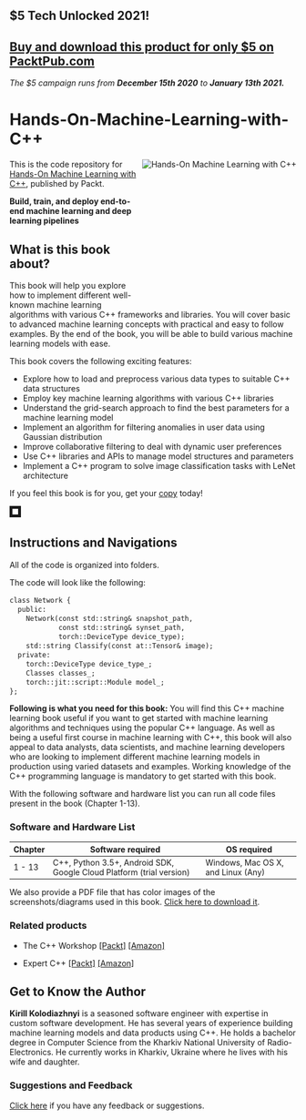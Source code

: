 ## $5 Tech Unlocked 2021!
[Buy and download this product for only $5 on PacktPub.com](https://www.packtpub.com/)
-----
*The $5 campaign         runs from __December 15th 2020__ to __January 13th 2021.__*

# Hands-On-Machine-Learning-with-C++

<a href="https://www.packtpub.com/data/hands-on-machine-learning-with-c?utm_source=github&utm_medium=repository&utm_campaign=9781789955330"><img src="https://www.packtpub.com/media/catalog/product/cache/e4d64343b1bc593f1c5348fe05efa4a6/9/7/9781789955330-original.png" alt="Hands-On Machine Learning with C++" height="256px" align="right"></a>

This is the code repository for [Hands-On Machine Learning with C++](https://www.packtpub.com/data/hands-on-machine-learning-with-c?utm_source=github&utm_medium=repository&utm_campaign=9781789955330), published by Packt.

**Build, train, and deploy end-to-end machine learning and deep learning pipelines**

## What is this book about?
This book will help you explore how to implement different well-known machine learning algorithms with various C++ frameworks and libraries. You will cover basic to advanced machine learning concepts with practical and easy to follow examples. By the end of the book, you will be able to build various machine learning models with ease.

This book covers the following exciting features: 
* Explore how to load and preprocess various data types to suitable C++ data structures
* Employ key machine learning algorithms with various C++ libraries
* Understand the grid-search approach to find the best parameters for a machine learning model
* Implement an algorithm for filtering anomalies in user data using Gaussian distribution
* Improve collaborative filtering to deal with dynamic user preferences
* Use C++ libraries and APIs to manage model structures and parameters
* Implement a C++ program to solve image classification tasks with LeNet architecture

If you feel this book is for you, get your [copy](https://www.amazon.com/dp/B0881XCLY8) today!

<a href="https://www.packtpub.com/?utm_source=github&utm_medium=banner&utm_campaign=GitHubBanner"><img src="https://raw.githubusercontent.com/PacktPublishing/GitHub/master/GitHub.png" alt="https://www.packtpub.com/" border="5" /></a>

## Instructions and Navigations
All of the code is organized into folders.

The code will look like the following:
```
class Network {
  public:
    Network(const std::string& snapshot_path,
            const std::string& synset_path,
            torch::DeviceType device_type);
    std::string Classify(const at::Tensor& image);
  private:
    torch::DeviceType device_type_;
    Classes classes_;
    torch::jit::script::Module model_;
};

```

**Following is what you need for this book:**
You will find this C++ machine learning book useful if you want to get started with machine learning algorithms and techniques using the popular C++ language. As well as being a useful first course in machine learning with C++, this book will also appeal to data analysts, data scientists, and machine learning developers who are looking to implement different machine learning models in production using varied datasets and examples. Working knowledge of the C++ programming language is mandatory to get started with this book.

With the following software and hardware list you can run all code files present in the book (Chapter 1-13).

### Software and Hardware List

| Chapter  | Software required                                                                    | OS required                        |
| -------- | -------------------------------------------------------------------------------------| -----------------------------------|
| 1 - 13   |   C++, Python 3.5+, Android SDK, Google Cloud Platform (trial version)                | Windows, Mac OS X, and Linux (Any) |

We also provide a PDF file that has color images of the screenshots/diagrams used in this book. [Click here to download it](https://static.packt-cdn.com/downloads/9781789955330_ColorImages.pdf).


### Related products <Other books you may enjoy>
* The C++ Workshop [[Packt]](https://www.packtpub.com/programming/the-c-workshop?utm_source=github&utm_medium=repository&utm_campaign=9781839216626) [[Amazon]](https://www.amazon.com/Workshop-New-Interactive-Approach-Learning-ebook/dp/B082451SZ9)

* Expert C++ [[Packt]](https://www.packtpub.com/programming/mastering-c-programming?utm_source=github&utm_medium=repository&utm_campaign=9781838552657) [[Amazon]](https://www.amazon.com/Expert-proficient-programmer-learning-practices-ebook/dp/B085G6VVW2)

## Get to Know the Author
**Kirill Kolodiazhnyi**
is a seasoned software engineer with expertise in custom software development. He has several years of experience building machine learning models and data products using C++. He holds a bachelor degree in Computer Science from the Kharkiv National University of Radio-Electronics. He currently works in Kharkiv, Ukraine where he lives with his wife and daughter.

### Suggestions and Feedback
[Click here](https://docs.google.com/forms/d/e/1FAIpQLSdy7dATC6QmEL81FIUuymZ0Wy9vH1jHkvpY57OiMeKGqib_Ow/viewform) if you have any feedback or suggestions.

